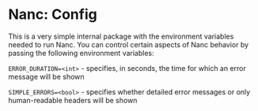 # Nanc: Config

This is a very simple internal package with the environment variables needed to run Nanc. You can control certain aspects of Nanc behavior by passing the following environment variables:

`ERROR_DURATION=<int>` - specifies, in seconds, the time for which an error message will be shown

`SIMPLE_ERRORS=<bool>` - specifies whether detailed error messages or only human-readable headers will be shown